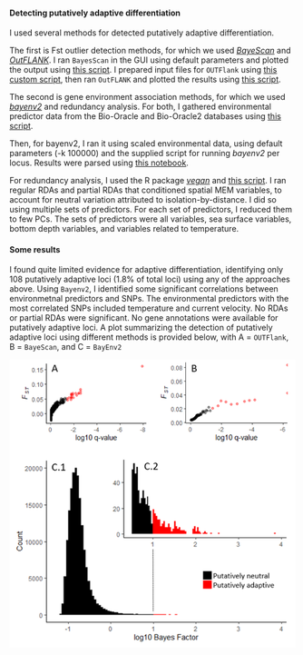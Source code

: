 #### Detecting putatively adaptive differentiation

I used several methods for detected putatively adaptive differentiation.

The first is Fst outlier detection methods, for which we used [*BayeScan*](http://cmpg.unibe.ch/software/BayeScan/) and [*OutFLANK*](http://rstudio-pubs-static.s3.amazonaws.com/305384_9aee1c1046394fb9bd8e449453d72847.html). I ran ``BayesScan`` in the GUI using default parameters and plotted the output using [this script](). I prepared input files for ``OUTFlank`` using [this custom script](https://github.com/nclowell/RAD_sea_cucumbers/blob/master/4_detecting_adaptive_differentiation/convert_genepop_to_outflank_inputs.py), then ran ``OutFLANK`` and plotted the results using [this script](https://github.com/nclowell/RAD_scallops/blob/master/4_detecting_adaptive_differentiation/OutFLANK.R).

The second is gene environment association methods, for which we used [*bayenv2*](https://gcbias.org/bayenv/) and redundancy analysis. For both, I gathered environmental predictor data from the Bio-Oracle and Bio-Oracle2 databases using [this script](https://github.com/nclowell/SeaCukes/blob/master/4_detecting_adaptive_differentiation/access_biooracle_for_env_predictors.R). 

Then, for bayenv2, I ran it using scaled environmental data, using default parameters (-k 100000) and the supplied script for running *bayenv2* per locus. Results were parsed using [this notebook]().

For redundancy analysis, I used the R package [*vegan*](https://cran.r-project.org/web/packages/vegan/index.html) and [this script](https://github.com/nclowell/RAD_scallops/blob/master/4_detecting_adaptive_differentiation/rda.R). I ran regular RDAs and partial RDAs that conditioned spatial MEM variables, to account for neutral variation attributed to isolation-by-distance. I did so using multiple sets of predictors. For each set of predictors, I reduced them to few PCs. The sets of predictors were all variables, sea surface variables, bottom depth variables, and variables related to temperature. 

#### Some results

I found quite limited evidence for adaptive differentiation, identifying only 108 putatively adaptive loci (1.8% of total loci) using any of the approaches above. Using ``Bayenv2``, I identified some significant correlations between environmetnal predictors and SNPs. The environmental predictors with the most correlated SNPs included temperature and current velocity. No RDAs or partial RDAs were significant. No gene annotations were available for putatively adaptive loci. A plot summarizing the detection of putatively adaptive loci using different methods is provided below, with A = ``OUTFlank``, B = ``BayeScan``, and C = ``BayEnv2``

![putadapt](https://github.com/nclowell/RAD_scallops/blob/master/imgs/putadapt_sum.PNG)